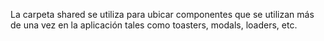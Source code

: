 La carpeta shared se utiliza para ubicar componentes que se utilizan más de una
vez en la aplicación tales como toasters, modals, loaders, etc.
